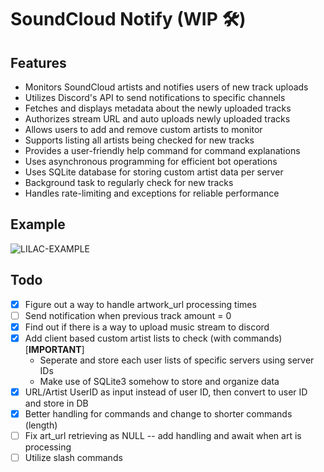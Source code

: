 # SoundCloud Notify (WIP 🛠️)

## Features

- Monitors SoundCloud artists and notifies users of new track uploads
- Utilizes Discord's API to send notifications to specific channels
- Fetches and displays metadata about the newly uploaded tracks
- Authorizes stream URL and auto uploads newly uploaded tracks
- Allows users to add and remove custom artists to monitor
- Supports listing all artists being checked for new tracks
- Provides a user-friendly help command for command explanations
- Uses asynchronous programming for efficient bot operations
- Uses SQLite database for storing custom artist data per server
- Background task to regularly check for new tracks
- Handles rate-limiting and exceptions for reliable performance

## Example

![LILAC-EXAMPLE](https://github.com/adithayyil/sc-notify/assets/90326965/b125a70f-6b79-4d85-a2c4-f8da290b5830)

## Todo

- [x] Figure out a way to handle artwork_url processing times
- [ ] Send notification when previous track amount = 0
- [x] Find out if there is a way to upload music stream to discord
- [x] Add client based custom artist lists to check (with commands) [**IMPORTANT**]
  - Seperate and store each user lists of specific servers using server IDs
  - Make use of SQLite3 somehow to store and organize data
- [x] URL/Artist UserID as input instead of user ID, then convert to user ID and store in DB
- [x] Better handling for commands and change to shorter commands (length)
- [ ] Fix art_url retrieving as NULL -- add handling and await when art is processing
- [ ] Utilize slash commands
